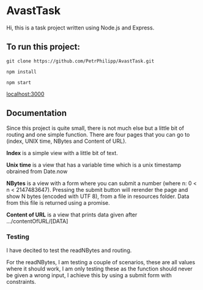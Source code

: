 # AvastTask
Hi, this is a task project written using Node.js and Express.


## To run this project:

```
git clone https://github.com/PetrPhilipp/AvastTask.git

npm install

npm start
```
[localhost:3000](http://localhost:3000/)


## Documentation
Since this project is quite small, there is not much else but a little bit of routing and one simple function.
There are four pages that you can go to (index, UNIX time, NBytes and Content of URL).

**Index** is a simple view with a little bit of text.

**Unix time** is a view that has a variable time which is a unix timestamp obrained from Date.now

**NBytes** is a view with a form where you can submit a number (where n: 0 < n < 2147483647). Pressing the submit button will rerender the page and show N bytes (encoded with UTF 8), from a file in resources folder. Data from this file is returned using a promise.

**Content of URL** is a view that prints data given after .../contentOfURL/[DATA]

### Testing
I have decited to test the readNBytes and routing. 

For the readNBytes, I am testing a couple of scenarios, these are all values where it should work, I am only testing these as the function should never be given a wrong input, I achieve this by using a submit form with constraints.
